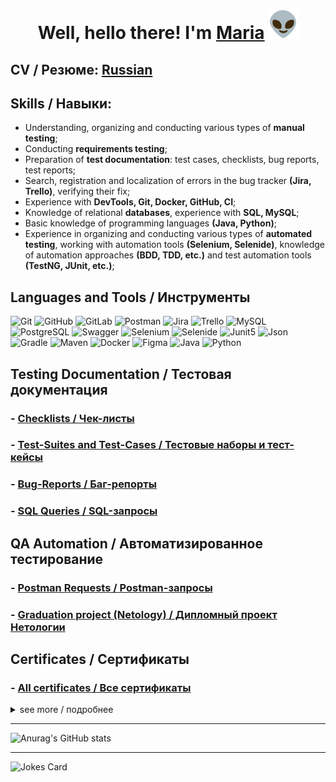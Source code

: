 <h1 align="center">Well, hello there! I'm <a href="https://t.me/merit_ra" target="_blank">Maria</a>
<img src="assets/alien1.gif" height="47"/></h1>

## **CV / Резюме:** [Russian](https://docs.google.com/document/d/1OgBUELgGS_7OfvFVZSlnufIVtYbjTPlL/edit?usp=sharing&ouid=103241966364335591429&rtpof=true&sd=true)

## Skills / Навыки:
- Understanding, organizing and conducting various types of **manual testing**; 
- Conducting **requirements testing**; 
- Preparation of **test documentation**: test cases, checklists, bug reports, test reports;
- Search, registration and localization of errors in the bug tracker **(Jira, Trello)**, verifying their fix;
- Experience with **DevTools, Git, Docker, GitHub, CI**; 
- Knowledge of relational **databases**, experience with **SQL, MySQL**; 
- Basic knowledge of programming languages **(Java, Python)**; 
- Experience in organizing and conducting various types of **automated testing**, working with automation tools **(Selenium, Selenide)**, knowledge of automation approaches **(BDD, TDD, etc.)** and test automation tools **(TestNG, JUnit, etc.)**;

## Languages and Tools / Инструменты
![Git](https://img.shields.io/badge/-Git-F24343?style=for-the-badge&logo=Git&logoColor=FFFFFF)
![GitHub](https://img.shields.io/badge/-GitHub-1a1919?style=for-the-badge&logo=GitHub&logoColor=FFFFFF)
![GitLab](https://img.shields.io/badge/gitlab-%23181717.svg?style=for-the-badge&logo=gitlab&logoColor=white)
![Postman](https://img.shields.io/badge/Postman-fff?style=for-the-badge&logo=postman&logoColor=f76935)
![Jira](https://img.shields.io/badge/-Jira-0059FF?style=for-the-badge&logo=Jira&logoColor=FFFFFF)
![Trello](https://img.shields.io/badge/Trello-%23026AA7.svg?style=for-the-badge&logo=Trello&logoColor=white)
![MySQL](https://img.shields.io/badge/-MySQL-62A3E4?style=for-the-badge&logo=MySQL&logoColor=FFFFFF)
![PostgreSQL](https://img.shields.io/badge/-PostgreSQL-9049E1?style=for-the-badge&logo=PostgreSQL&logoColor=FFFFFF)
![Swagger](https://img.shields.io/badge/-Swagger-%23Clojure?style=for-the-badge&logo=swagger&logoColor=white)
![Selenium](https://img.shields.io/badge/-Selenium-07CD14?style=for-the-badge&logo=Selenium&logoColor=FFFFFF)
![Selenide](https://img.shields.io/badge/-Selenide-EBA907?style=for-the-badge&logo=Selenium&logoColor=FFFFFF)
![Junit5](https://img.shields.io/badge/-Junit5-45BE1B?style=for-the-badge&logo=Junit5&logoColor=FFFFFF)
![Json](https://img.shields.io/badge/-Json-1a1919?style=for-the-badge&logo=Json&logoColor=FFFFFF)
![Gradle](https://img.shields.io/badge/-Gradle-07765D?style=for-the-badge&logo=Gradle&logoColor=FFFFFF)
![Maven](https://img.shields.io/badge/-Apache_Maven-CE0067?style=for-the-badge&logo=ApacheMaven&logoColor=FFFFFF)
![Docker](https://img.shields.io/badge/-Docker-00D6F8?style=for-the-badge&logo=Docker&logoColor=FFFFFF)
![Figma](https://img.shields.io/badge/figma-%23F24E1E.svg?style=for-the-badge&logo=figma&logoColor=white)
![Java](https://img.shields.io/badge/java-%23ED8B00.svg?style=for-the-badge&logo=openjdk&logoColor=white)
![Python](https://img.shields.io/badge/python-3670A0?style=for-the-badge&logo=python&logoColor=ffdd54) 

## Testing Documentation / Тестовая документация
### - [Checklists / Чек-листы](https://github.com/MeritRa/checklist)
### - [Test-Suites and Test-Cases / Тестовые наборы и тест-кейсы](https://github.com/MeritRa/test-cases)
### - [Bug-Reports / Баг-репорты](https://github.com/MeritRa/bug-reports)
### - [SQL Queries / SQL-запросы](https://github.com/MeritRa/sql)

## QA Automation / Автоматизированное тестирование
### - [Postman Requests / Postman-запросы](https://github.com/MeritRa/postman)
### - [Graduation project (Netology) / Дипломный проект Нетологии](https://github.com/MeritRa/diploma)

## Certificates / Сертификаты
### - [All certificates / Все сертификаты](https://github.com/MeritRa/certificates) 

<details><summary>see more / подробнее</summary>

   1. [English EF SET](https://github.com/MeritRa/certificates/blob/main/assets%2FEF%20SET%20Certificate.jpg)
   2. [SQL](https://github.com/MeritRa/certificates/blob/main/assets%2FSQL.jpg)
   3. [Manual testing](https://github.com/MeritRa/certificates/blob/main/assets%2Fmanual.jpg)
   4. [Automation testing](https://github.com/MeritRa/certificates/blob/main/assets%2Fauto.jpg)
   5. [Git](https://github.com/MeritRa/certificates/blob/main/assets%2Fgit.jpg)
   6. [Java](https://github.com/MeritRa/certificates/blob/main/assets%2Fjava.jpg)
   7. [HTML CSS](https://github.com/MeritRa/certificates/blob/main/assets%2Fhtml_css.jpg)
   8. [Netology English](https://github.com/MeritRa/certificates/blob/main/assets%2Fenglish_neto.jpg)
      
</details>

***
![Anurag's GitHub stats](https://github-readme-stats.vercel.app/api?username=MeritRa&show_icons=true&theme=cobalt) 
***
![Jokes Card](https://readme-jokes.vercel.app/api?show_icons=true&theme=cobalt) 
